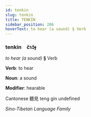 ```yaml
---
id: tenkin
slug: tenkin
title: TENKİN
sidebar_position: 286
hoverText: to hear (a sound) § Verb
---
```


### tenkin&emsp;<span kind="abugida">c̃ɿɔ̃ɟ</span>

*to hear (a sound)* **§** Verb

**Verb**: to hear

**Noun**: a sound

**Modifier**: hearable

Cantonese  聽見 teng gin undefined

*Sino-Tibetan Language Family*